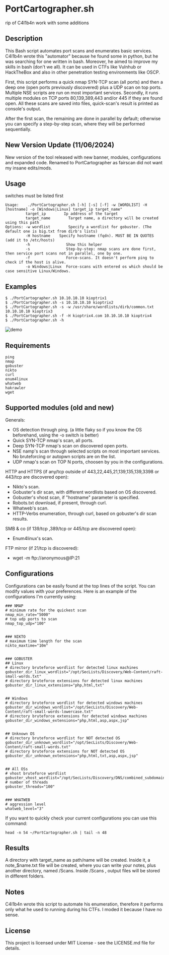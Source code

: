 # PortCartographer.sh
rip of C4l1b4n work with some additions 


## Description
This Bash script automates port scans and enumerates basic services.
C4l1b4n wrote this "automator" because he found some in python, but he was searching for one written in bash. Moreover, he aimed to improve my skills in bash (don't we all).
It can be used in CTFs like Vulnhub or HackTheBox and also in other penetration testing environments like OSCP.

First, this script performs a quick nmap SYN-TCP scan (all ports) and then a deep one (open ports previously discovered) plus a UDP scan on top ports.
Multiple NSE scripts are run on most important services.
Secondly, it runs multiple modules on TCP ports 80,139,389,443 and/or 445 if they are found open.
All these scans are saved into files, quick-scan's result is printed as console's output.

After the first scan, the remaining are done in parallel by default; otherwise you can specify a step-by-step scan, where they will be performed sequentially.


## New Version Update (11/06/2024)
New version of the tool released with new banner, modules, configurations and expanded code.
Renamed to PortCartographer as fairscan did not want my insane edits/mods. 


## Usage
switches must be listed first
```
Usage:    ./PortCartographer.sh [-h] [-s] [-f] -w [WORDLIST] -H [hostname] -o [Windows|Linux] target_ip target_name"
         target_ip        Ip address of the target
         target_name        Target name, a directory will be created using this path
Options: -w wordlist        Specify a wordlist for gobuster. (The default one is big.txt from dirb's lists)
         -H hostname    Specify hostname (fqdn). MUST BE IN QUOTES (add it to /etc/hosts)
         -h                Show this helper
         -s                Step-by-step: nmap scans are done first, then service port scans not in parallel, one by one.
         -f                Force-scans. It doesn't perform ping to check if the host is alive.
         -o Windows|Linux  Force-scans with entered os which should be case sensitive Linux/Windows.
```

## Examples
```
$ ./PortCartographer.sh 10.10.10.10 kioptrix1
$ ./PortCartographer.sh -s 10.10.10.10 kioptrix2
$ ./PortCartographer.sh -s -w /usr/share/wordlists/dirb/common.txt 10.10.10.10 kioptrix3
$ ./PortCartographer.sh -f -H kioptrix4.com 10.10.10.10 kioptrix4
$ ./PortCartographer.sh -h
```
![demo](https://raw.githubusercontent.com/chromefinch/PortCartographer/master/demo.png)

## Requirements
```
ping
nmap
gobuster
nikto
curl
enum4linux
whatweb
hakrawler
wget
```

## Supported modules (old and new)
Generals:
- OS detection through ping. (a little flaky so if you know the OS beforehand, using the -o switch is better)
- Quick SYN-TCP nmap's scan, all ports.
- Deep SYN-TCP nmap's scan on discovered open ports.
- NSE namp's scan through selected scripts on most important services. No bruteforcing or autopwn scripts are on the list. 
- UDP nmap's scan on TOP N ports, choosen by you in the configurations.

HTTP and HTTPS (if any/tcp outside of 443,22,445,21,139,135,139,3398 or 443/tcp are discovered open): 
- Nikto's scan.
- Gobuster's dir scan, with different wordlists based on OS discovered.
- Gobuster's vhost scan, if "hostname" parameter is specified.
- Robots.txt download, if present, through curl.
- Whatweb's scan.
- HTTP-Verbs enumeration, through curl, based on gobuster's dir scan results.

SMB & co (if 139/tcp ,389/tcp or 445/tcp are discovered open):
- Enum4linux's scan.

FTP mirror (if 21/tcp is discovered): 
- wget -m ftp://anonymous@IP:21


## Configurations
Configurations can be easily found at the top lines of the script. You can modify values with your preferences.
Here is an example of the configurations I'm currently using:
```
### NMAP
# minimum rate for the quickest scan
nmap_min_rate="5000"
# top udp ports to scan
nmap_top_udp="100"


### NIKTO
# maximum time length for the scan
nikto_maxtime="10m"


### GOBUSTER
## Linux
# directory bruteforce wordlist for detected linux machines
gobuster_dir_linux_wordlist="/opt/SecLists/Discovery/Web-Content/raft-small-words.txt"
# directory bruteforce extensions for detected linux machines
gobuster_dir_linux_extensions="php,html,txt"


## Windows
# directory bruteforce wordlist for detected windows machines
gobuster_dir_windows_wordlist="/opt/SecLists/Discovery/Web-Content/raft-small-words-lowercase.txt"
# directory bruteforce extensions for detected windows machines
gobuster_dir_windows_extensions="php,html,asp,aspx,jsp"


## Unknown OS
# directory bruteforce wordlist for NOT detected OS
gobuster_dir_unknown_wordlist="/opt/SecLists/Discovery/Web-Content/raft-small-words.txt"
# directory bruteforce extensions for NOT detected OS
gobuster_dir_unknown_extensions="php,html,txt,asp,aspx,jsp"


## All OSs
# vhost bruteforce wordlist
gobuster_vhost_wordlist="/opt/SecLists/Discovery/DNS/combined_subdomains.txt"
# number of threads
gobuster_threads="100"


### WHATWEB
# aggression level
whatweb_level="3"
```

If you want to quickly check your current configurations you can use this command:
```
head -n 54 ~/PortCartographer.sh | tail -n 48
```


## Results
A directory with target_name as path/name will be created.
Inside it, a note_$name.txt file will be created, where you can write your notes, plus another directory, named /Scans.
Inside /Scans , output files will be stored in different folders.

## Notes
C4l1b4n wrote this script to automate his enumeration, therefore it performs only what he used to running during his CTFs.
I moded it because I have no sense. 

## License
This project is licensed under MIT License - see the LICENSE.md file for details.
